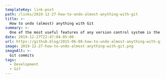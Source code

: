 ```yaml
---
templateKey: link-post
path: /links/2019-12-27-how-to-undo-almost-anything-with-git
title: >-
  How to undo (almost) anything with Git
summary: >-
  One of the most useful features of any version control system is the ability to “undo” your mistakes. In Git, “undo” can mean many slightly different things. When you make a new commit, Git stores a snapshot of your repository at that specific moment in time; later, you can use Git to go back to an earlier version of your project.
date: 2019-12-27T22:47:04-05:00
url: https://github.blog/2015-06-08-how-to-undo-almost-anything-with-git/
image: 2019-12-27-how-to-undo-almost-anything-with-git.png
imageAlt: >-
  Git commits
tags:
  - Development
  - Git
---
```


